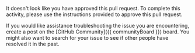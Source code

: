It doesn't look like you have approved this pull request. To complete this activity, please use the instructions provided to approve this pull request. 

If you would like assistance troubleshooting the issue you are encountering, create a post on the [GitHub Community]({{ communityBoard }}) board. You might also want to search for your issue to see if other people have resolved it in the past.
